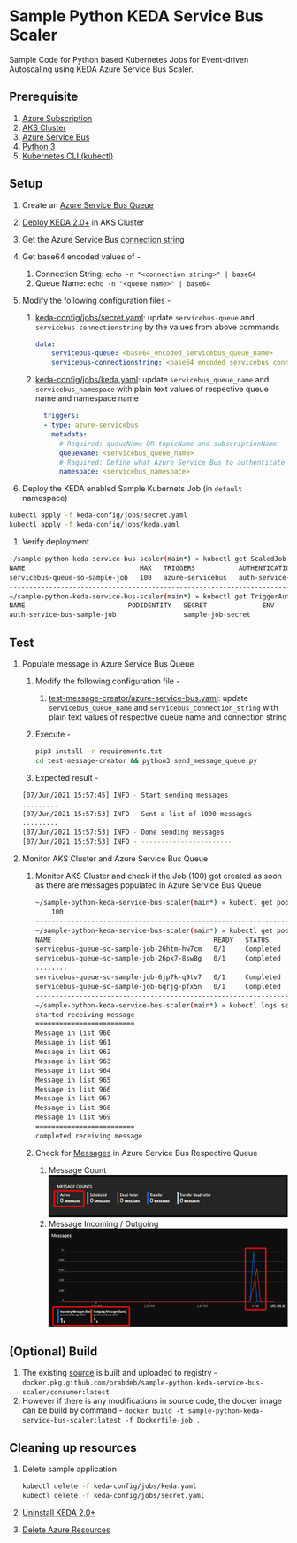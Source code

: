 # Sample Python KEDA Service Bus Scaler

Sample Code for Python based Kubernetes Jobs for Event-driven Autoscaling using KEDA Azure Service Bus Scaler. 

## Prerequisite

1. [Azure Subscription](https://azure.microsoft.com/en-in/free/)
1. [AKS Cluster](https://docs.microsoft.com/en-us/azure/aks/kubernetes-walkthrough-portal)
1. [Azure Service Bus](https://docs.microsoft.com/en-us/azure/service-bus-messaging/service-bus-messaging-overview)
1. [Python 3](https://www.python.org/downloads/)
1. [Kubernetes CLI (kubectl)](https://kubernetes.io/docs/tasks/tools/#kubectl)

## Setup

1. Create an [Azure Service Bus Queue](https://docs.microsoft.com/en-us/azure/service-bus-messaging/service-bus-quickstart-portal)
1. [Deploy KEDA 2.0+](https://keda.sh/docs/2.3/deploy/) in AKS Cluster
1. Get the Azure Service Bus [connection string](https://docs.microsoft.com/en-us/azure/service-bus-messaging/service-bus-quickstart-portal#get-the-connection-string)
1. Get base64 encoded values of -
    1. Connection String: `echo -n "<connection string>" | base64`
    1. Queue Name: `echo -n "<queue name>" | base64`
1. Modify the following configuration files -
    1. [keda-config/jobs/secret.yaml](keda-config/jobs/secret.yaml): update `servicebus-queue` and `servicebus-connectionstring` by the values from above commands

        ```yml
        data:
            servicebus-queue: <base64_encoded_servicebus_queue_name>
            servicebus-connectionstring: <base64_encoded_servicebus_connection_string>
        ```

    1. [keda-config/jobs/keda.yaml](keda-config/jobs/keda.yaml): update `servicebus_queue_name` and `servicebus_namespace` with plain text values of respective queue name and namespace name

        ```yml
          triggers:
          - type: azure-servicebus
            metadata:
              # Required: queueName OR topicName and subscriptionName
              queueName: <servicebus_queue_name>
              # Required: Define what Azure Service Bus to authenticate to with Managed Identity
              namespace: <servicebus_namespace>
        ```

1. Deploy the KEDA enabled Sample Kubernets Job (in `default` namespace)

```bash
kubectl apply -f keda-config/jobs/secret.yaml
kubectl apply -f keda-config/jobs/keda.yaml
```

1. Verify deployment

```bash
~/sample-python-keda-service-bus-scaler(main*) » kubectl get ScaledJob
NAME                             MAX   TRIGGERS           AUTHENTICATION                READY   ACTIVE   AGE
servicebus-queue-so-sample-job   100   azure-servicebus   auth-service-bus-sample-job                    1s
--------------------------------------------------------------------------------------------------------------
~/sample-python-keda-service-bus-scaler(main*) » kubectl get TriggerAuthentication
NAME                          PODIDENTITY   SECRET              ENV
auth-service-bus-sample-job                 sample-job-secret
```

## Test

1. Populate message in Azure Service Bus Queue
    1. Modify the following configuration file -
        1. [test-message-creator/azure-service-bus.yaml](test-message-creator/azure-service-bus.yaml): update `servicebus_queue_name` and `servicebus_connection_string` with plain text values of respective queue name and connection string
    1. Execute -

        ```bash
        pip3 install -r requirements.txt
        cd test-message-creator && python3 send_message_queue.py
        ```

    1. Expected result -

    ```bash
    [07/Jun/2021 15:57:45] INFO - Start sending messages
    .........
    [07/Jun/2021 15:57:53] INFO - Sent a list of 1000 messages
    .........
    [07/Jun/2021 15:57:53] INFO - Done sending messages
    [07/Jun/2021 15:57:53] INFO - -----------------------
    ```

1. Monitor AKS Cluster and Azure Service Bus Queue
    1. Monitor AKS Cluster and check if the Job (100) got created as soon as there are messages populated in Azure Service Bus Queue

        ```bash
        ~/sample-python-keda-service-bus-scaler(main*) » kubectl get pods --selector=app=sample-keda-job | grep -v '^NAME' | wc -l
            100
        --------------------------------------------------------------------------------------------------------------
        ~/sample-python-keda-service-bus-scaler(main*) » kubectl get pods
        NAME                                         READY   STATUS      RESTARTS   AGE
        servicebus-queue-so-sample-job-26htm-hw7cm   0/1     Completed   0          2m21s
        servicebus-queue-so-sample-job-26pk7-8sw8g   0/1     Completed   0          2m52s
        ........
        servicebus-queue-so-sample-job-6jp7k-q9tv7   0/1     Completed   0          2m41s
        servicebus-queue-so-sample-job-6qrjg-pfx5n   0/1     Completed   0          2m47s
        --------------------------------------------------------------------------------------------------------------
        ~/sample-python-keda-service-bus-scaler(main*) » kubectl logs servicebus-queue-so-sample-job-xxfvj-l4t86
        started receiving message
        =========================
        Message in list 960
        Message in list 961
        Message in list 962
        Message in list 963
        Message in list 964
        Message in list 965
        Message in list 966
        Message in list 967
        Message in list 968
        Message in list 969
        =========================
        completed receiving message
        ```

    1. Check for [Messages](https://docs.microsoft.com/en-us/azure/service-bus-messaging/message-browsing) in Azure Service Bus Respective Queue
        1. Message Count
            ![count](docs/images/service_bus_message_count.png)
        1. Message Incoming / Outgoing
            ![io](docs/images/service_bus_message_io.png)

## (Optional) Build

1. The existing [source](/src-message-consumer/receive_message_queue_job.py) is built and uploaded to registry - `docker.pkg.github.com/prabdeb/sample-python-keda-service-bus-scaler/consumer:latest`
1. However if there is any modifications in source code, the docker image can be build by command - `docker build -t sample-python-keda-service-bus-scaler:latest -f Dockerfile-job .`

## Cleaning up resources

1. Delete sample application

    ```bash
    kubectl delete -f keda-config/jobs/keda.yaml
    kubectl delete -f keda-config/jobs/secret.yaml
    ```

1. [Uninstall KEDA 2.0+](https://keda.sh/docs/2.3/deploy/#uninstall)
1. [Delete Azure Resources](https://docs.microsoft.com/en-us/azure/azure-resource-manager/management/delete-resource-group?tabs=azure-portal)
